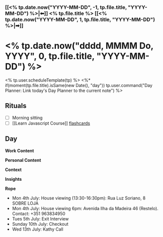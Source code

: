 ### [[<% tp.date.now("YYYY-MM-DD", -1, tp.file.title, "YYYY-MM-DD") %>|⬅]] <% tp.file.title %> [[<% tp.date.now("YYYY-MM-DD", 1, tp.file.title, "YYYY-MM-DD") %>|➡]]

# <% tp.date.now("dddd, MMMM Do, YYYY", 0, tp.file.title, "YYYY-MM-DD") %>


<% tp.user.scheduleTemplate(tp) %>
<%* if(moment(tp.file.title).isSame(new Date(), "day")) tp.user.command("Day Planner: Link today's Day Planner to the current note") %>


## Rituals
- [ ] Morning sitting
- [ ] [[Learn Javascript Course]] [flashcards](https://flash.learnjavascript.online/home)

## Day
**Work Content**

**Personal Content**

**Context**


**Insights**


**Rope**
- Mon 4th July: House viewing (13:30-16:30pm): Rua Luz Soriano, 8 SOBRE LOJA
- Mon 4th July: House viewing 6pm: Avenida Ilha da Madeira 46 (Restelo). Contact: +351 963834950
- Tues 5th July: Exit Interview
- Sunday 10th July: Checkout
- Wed 13th July: Kathy Call